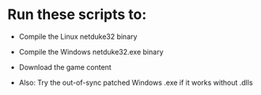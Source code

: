 # Run these scripts to:

* Compile the Linux netduke32 binary
* Compile the Windows netduke32.exe binary
* Download the game content
  
* Also: Try the out-of-sync patched Windows .exe if it works without .dlls
